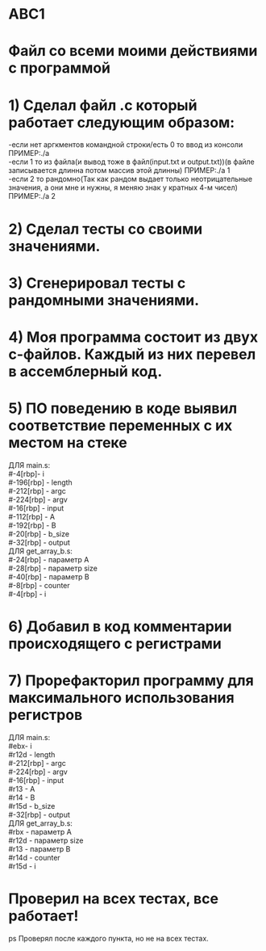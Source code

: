 # ABC1
# Файл со всеми моими действиями с программой
# 1) Сделал файл .c который работает следующим образом:
-если нет аргкментов командной строки/есть 0 то ввод из консоли ПРИМЕР:./a <br />
-если 1 то из файла(и вывод тоже в файл(input.txt и output.txt))(в файле записывается длинна потом массив этой длинны) ПРИМЕР:./a 1 <br />
-если 2 то рандомно(Так как рандом выдает только неотрицательные значения, а они мне и нужны, я меняю знак у кратных 4-м чисел) ПРИМЕР:./a 2<br />
# 2) Сделал тесты со своими значениями.
# 3) Сгенерировал тесты с рандомными значениями.
# 4) Моя программа состоит из двух c-файлов. Каждый из них перевел в ассемблерный код.
# 5) ПО поведению в коде выявил соответствие переменных с их местом на стеке
ДЛЯ main.s:<br />
#-4[rbp]- i <br />
#-196[rbp] - length <br />
#-212[rbp] - argc <br />
#-224[rbp] - argv <br />
#-16[rbp] - input <br />
#-112[rbp] - A <br />
#-192[rbp] - B <br />
#-20[rbp] - b_size <br />
#-32[rbp] - output <br />
ДЛЯ get_array_b.s:<br />
#-24[rbp] - параметр A<br />
#-28[rbp] - параметр size<br />
#-40[rbp] - параметр B<br />
#-8[rbp] - counter<br />
#-4[rbp] - i<br />
# 6) Добавил в код комментарии происходящего с регистрами
# 7) Прорефакторил программу для максимального использования регистров 
ДЛЯ main.s:<br />
#ebx- i <br />
#r12d - length <br />
#-212[rbp] - argc <br />
#-224[rbp] - argv <br />
#-16[rbp] - input <br />
#r13 - A <br />
#r14 - B <br />
#r15d - b_size <br />
#-32[rbp] - output <br />
ДЛЯ get_array_b.s:<br />
#rbx - параметр A<br />
#r12d - параметр size<br />
#r13 - параметр B<br />
#r14d - counter<br />
#r15d - i<br />
# Проверил на всех тестах, все работает!
ps Проверял после каждого пункта, но не на всех тестах.
